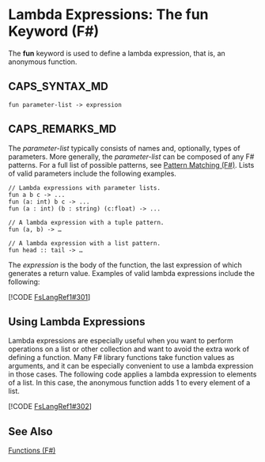 # Lambda Expressions: The fun Keyword (F#)

The **fun** keyword is used to define a lambda expression, that is, an anonymous function.


## CAPS_SYNTAX_MD

```
fun parameter-list -> expression
```

## CAPS_REMARKS_MD
The *parameter-list* typically consists of names and, optionally, types of parameters. More generally, the *parameter-list* can be composed of any F# patterns. For a full list of possible patterns, see [Pattern Matching &#40;F&#35;&#41;](Pattern+Matching+%28F%23%29.md). Lists of valid parameters include the following examples.


```f#
// Lambda expressions with parameter lists.
fun a b c -> ...
fun (a: int) b c -> ...
fun (a : int) (b : string) (c:float) -> ...

// A lambda expression with a tuple pattern.
fun (a, b) -> …

// A lambda expression with a list pattern.
fun head :: tail -> …
```
The *expression* is the body of the function, the last expression of which generates a return value. Examples of valid lambda expressions include the following:

[!CODE [FsLangRef1#301](../CodeSnippet/VS_Snippets_Fsharp/fslangref1/FSharp/fs/lambdaexpressions.fs#301)]
    
## Using Lambda Expressions
Lambda expressions are especially useful when you want to perform operations on a list or other collection and want to avoid the extra work of defining a function. Many F# library functions take function values as arguments, and it can be especially convenient to use a lambda expression in those cases. The following code applies a lambda expression to elements of a list. In this case, the anonymous function adds 1 to every element of a list.

[!CODE [FsLangRef1#302](../CodeSnippet/VS_Snippets_Fsharp/fslangref1/FSharp/fs/lambdaexpressions.fs#302)]
    
## See Also
[Functions &#40;F&#35;&#41;](Functions+%28F%23%29.md)

